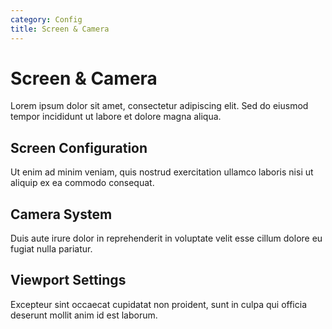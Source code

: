 ```yaml
---
category: Config
title: Screen & Camera
---
```


# Screen & Camera

Lorem ipsum dolor sit amet, consectetur adipiscing elit. Sed do eiusmod tempor incididunt ut labore et dolore magna aliqua.

## Screen Configuration

Ut enim ad minim veniam, quis nostrud exercitation ullamco laboris nisi ut aliquip ex ea commodo consequat.

## Camera System

Duis aute irure dolor in reprehenderit in voluptate velit esse cillum dolore eu fugiat nulla pariatur.

## Viewport Settings

Excepteur sint occaecat cupidatat non proident, sunt in culpa qui officia deserunt mollit anim id est laborum.
